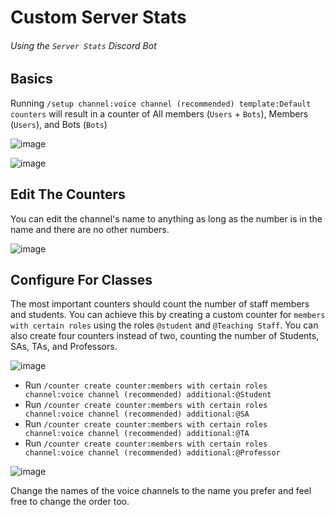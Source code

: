# Custom Server Stats
###### Using the `Server Stats` Discord Bot

## Basics
Running `/setup channel:voice channel (recommended) template:Default counters` will result in a counter of All members (`Users` + `Bots`), Members (`Users`), and Bots (`Bots`)

![image](https://github.com/user-attachments/assets/7fe6a21c-6333-454f-8ebb-0cb8db3a691e)

![image](https://github.com/user-attachments/assets/1ade3201-11e5-44d3-8f70-fae576627c78)

## Edit The Counters
You can edit the channel's name to anything as long as the number is in the name and there are no other numbers.

![image](https://github.com/user-attachments/assets/20640e7b-0471-43ec-b7a2-384366f00059)


## Configure For Classes
The most important counters should count the number of staff members and students. You can achieve this by creating a custom counter for `members with certain roles` using the roles `@student` and `@Teaching Staff`. You can also create four counters instead of two, counting the number of Students, SAs, TAs, and Professors.

![image](https://github.com/user-attachments/assets/ea1abfe1-857d-4bf3-84f3-992a81aafd5c)

* Run `/counter create counter:members with certain roles channel:voice channel (recommended) additional:@Student`
* Run `/counter create counter:members with certain roles channel:voice channel (recommended) additional:@SA`
* Run `/counter create counter:members with certain roles channel:voice channel (recommended) additional:@TA`
* Run `/counter create counter:members with certain roles channel:voice channel (recommended) additional:@Professor`

![image](https://github.com/user-attachments/assets/075e75e5-b37c-458c-8222-283e1ff94144)

Change the names of the voice channels to the name you prefer and feel free to change the order too.

